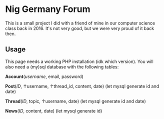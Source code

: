 # Nig Germany Forum
This is a small project I did with a friend of mine in our computer science class back in 2016.
It's not very good, but we were very proud of it back then.

## Usage
This page needs a working PHP installation (idk which version).
You will also need a (my)sql database with the following tables:

**Account**(_username_, email, password)

**Post**(_ID_, ↑username, ↑thread_id, content, date) (let mysql generate id and date)

**Thread**(_ID_, topic, ↑username, date) (let mysql generate id and date)

**News**(_ID_, content, date) (let mysql generate id)
